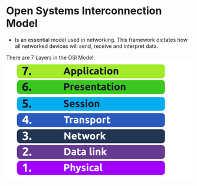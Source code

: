#  Open Systems Interconnection Model

 - Is an essential model used in networking. This framework dictates how all networked devices will send, receive and interpret data.


 There are 7 Layers in the OSI Model:
 ![alt text](image.png)